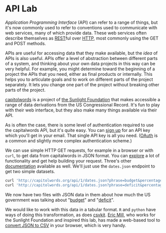 # API Lab

_Application Programming Interface_ (API) can refer to a range of things, but it's now commonly used to refer to conventions used to communicate with web services, many of which provide data. These web services often describe themselves as [REST](http://en.wikipedia.org/wiki/Representational_state_transfer)ful over [HTTP](http://en.wikipedia.org/wiki/Http), most commonly using the GET and POST methods.

APIs are useful for accessing data that they make available, but the _idea_ of APIs is also useful. APIs offer a level of abstraction between different parts of a system, and thinking about your own data projects in this way can be very helpful. For example, you might determine toward the beginning of a project the APIs that you need, either as final products or internally. This helps you to articulate goals and to work on different parts of the project separately. It lets you change one part of the project without breaking other parts of the project.

[capitolwords](http://capitolwords.org/) is a project of [the Sunlight Foundation](http://sunlightfoundation.com/) that makes accessible a range of data derivations from the US Congressional Record. It's fun to play with their web interface, but they also make many things available via their API.

As is often the case, there is some level of authentication required to use the capitalwords API, but it's quite easy. You can [sign up](http://sunlightfoundation.com/api/accounts/register/) for an API key which you'll get in your email. That single API key is all you need. ([OAuth](http://oauth.net/) is a common and slightly more complex authentication scheme.)

We can use simple HTTP GET requests, for example in a browser or with `curl`, to get data from capitalwords in JSON format. You can [explore](http://tryit.sunlightfoundation.com/capitolwords) a lot of functionality and get help building your request. Three's other [documentation](http://capitolwords.org/api/1/) available as well. We'll just use the `dates.json` endpoint to get two simple datasets.

```bash
curl 'http://capitolwords.org/api/1/dates.json?phrase=budget&percentages=true&granularity=year&apikey=YOUR_KEY_HERE' > lab_API-budget.json
curl 'http://capitolwords.org/api/1/dates.json?phrase=deficit&percentages=true&granularity=year&apikey=YOUR_KEY_HERE' > lab_API-deficit.json
```

We now have two files with JSON data in them about how much the US government was talking about "[budget](lab_API-budget.json)" and "[deficit](lab_API-deficit.json)".

We would like to work with this data in a tabular format. `R` and `python` have ways of doing this transformation, as does [csvkit](http://csvkit.readthedocs.org/). [Eric Mill](https://twitter.com/konklone), who works for the Sunlight Foundation and inspired this lab, has made a web-based tool to [convert JSON to CSV](http://konklone.io/json/) in your browser, which is very handy.
